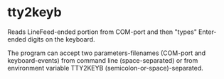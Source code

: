 # tty2keyb
Reads LineFeed-ended portion from COM-port and then "types" Enter-ended digits on the keyboard.

The program can accept two parameters-filenames (COM-port and keyboard-events)
from command line (space-separated) or from environment variable TTY2KEYB
(semicolon-or-space)-separated.
